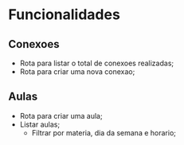 # Funcionalidades

## Conexoes 

- Rota para listar o total de conexoes realizadas;
- Rota para criar uma nova conexao;

## Aulas

- Rota para criar uma aula;
- Listar aulas;
    - Filtrar por materia, dia da semana e horario; 